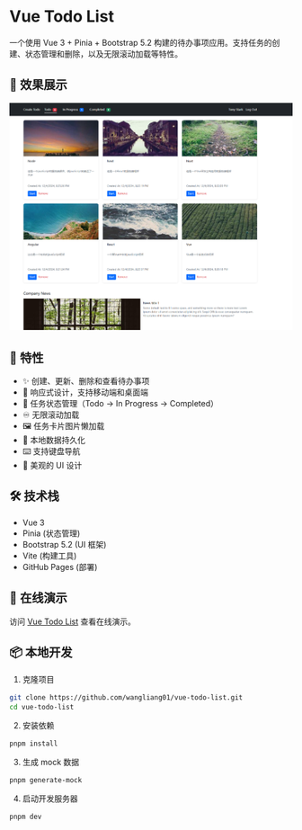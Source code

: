 # Vue Todo List

一个使用 Vue 3 + Pinia + Bootstrap 5.2 构建的待办事项应用。支持任务的创建、状态管理和删除，以及无限滚动加载等特性。

## 🌟 效果展示

![效果展示](screenshots/image.png)

## 🌟 特性

- ✨ 创建、更新、删除和查看待办事项
- 📱 响应式设计，支持移动端和桌面端
- 🔄 任务状态管理（Todo -> In Progress -> Completed）
- ♾️ 无限滚动加载
- 🖼️ 任务卡片图片懒加载
- 💾 本地数据持久化
- ⌨️ 支持键盘导航
- 🎨 美观的 UI 设计

## 🛠️ 技术栈

- Vue 3
- Pinia (状态管理)
- Bootstrap 5.2 (UI 框架)
- Vite (构建工具)
- GitHub Pages (部署)

## 🚀 在线演示

访问 [Vue Todo List](https://wangliang01.github.io/vue-todo-list/) 查看在线演示。

## 📦 本地开发

1. 克隆项目

```bash
git clone https://github.com/wangliang01/vue-todo-list.git
cd vue-todo-list
```

2. 安装依赖

```bash
pnpm install
```

3. 生成 mock 数据

```bash
pnpm generate-mock
```

4. 启动开发服务器

```bash
pnpm dev
```
